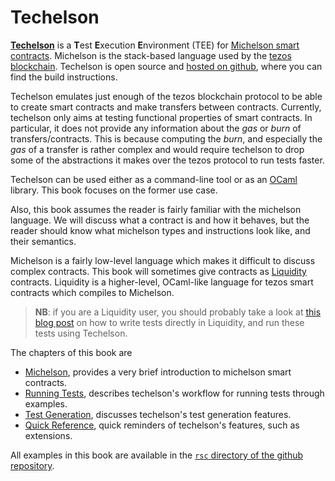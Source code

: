 # Techelson

**[Techelson]** is a **T**est **E**xecution **E**nvironment (TEE) for [Michelson smart contracts].
Michelson is the stack-based language used by the [tezos blockchain][tezos]. Techelson is open
source and [hosted on github], where you can find the build instructions.

Techelson emulates just enough of the tezos blockchain protocol to be able to create smart
contracts and make transfers between contracts. Currently, techelson only aims at testing
functional properties of smart contracts. In particular, it does not provide any information about
the *gas* or *burn* of transfers/contracts. This is because computing the *burn*, and especially
the *gas* of a transfer is rather complex and would require techelson to drop some of the
abstractions it makes over the tezos protocol to run tests faster.

Techelson can be used either as a command-line tool or as an [OCaml](http://www.ocaml.org/)
library. This book focuses on the former use case.

Also, this book assumes the reader is fairly familiar with the michelson language. We will discuss
what a contract is and how it behaves, but the reader should know what michelson types and
instructions look like, and their semantics.

Michelson is a fairly low-level language which makes it difficult to discuss complex contracts.
This book will sometimes give contracts as [Liquidity] contracts. Liquidity is a higher-level,
OCaml-like language for tezos smart contracts which compiles to Michelson.

> **NB**: if you are a Liquidity user, you should probably take a look at [this blog post] on how
> to write tests directly in Liquidity, and run these tests using Techelson.

The chapters of this book are
- [Michelson], provides a very brief introduction to michelson smart contracts.
- [Running Tests], describes techelson's workflow for running tests through examples.
- [Test Generation], discusses techelson's test generation features.
- [Quick Reference], quick reminders of techelson's features, such as extensions.

All examples in this book are available in the [`rsc` directory of the github repository].

[Techelson]: https://ocamlpro.github.io/techelson (Techelson's homepage)
[Michelson smart contracts]: https://tezos.gitlab.io/master/whitedoc/michelson.html (Michelson documentation page)
[tezos]: https://tezos.com (Tezos official page)
[Liquidity]: http://www.liquidity-lang.org (Liquidity official page)
[Michelson]: michelson/index.md (Michelson chapter)
[Running Tests]: testing/index.md (Running Tests chapter)
[Test Generation]: testgen/index.md (Test Generation chapter)
[Quick Reference]: quick_ref/index.md (Quick Reference chapter)
[hosted on github]: https://github.com/OCamlPro/techelson (Techelson on github.com)
[`rsc` directory of the github repository]: https://github.com/OCamlPro/techelson/tree/master/user_doc/rsc (rsc folder on techelson's github repository)
[this blog post]: https://adrienchampion.github.io/blog/tezos/techelson/with_liquidity/index.html (Using Techelson with Liquidity)